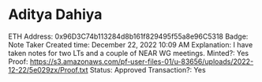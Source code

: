 # Aditya Dahiya

ETH Address: 0x96D3C74b113284d8b161f829495f55a8e96C5318
Badge: Note Taker
Created time: December 22, 2022 10:09 AM
Explanation: I have taken notes for two LTs and a couple of NEAR WG meetings.
Minted?: Yes
Proof: https://s3.amazonaws.com/pf-user-files-01/u-83656/uploads/2022-12-22/5e029zx/Proof.txt
Status: Approved
Transaction?: Yes